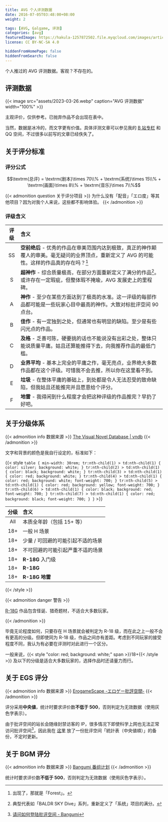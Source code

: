 ```yaml
---
title: AVG 个人评测数据
date: 2016-07-05T03:48:00+08:00
weight: 2

tags: [AVG, Galgame, 评测]
categories: [avg]
featuredImage: https://hakula-1257872502.file.myqcloud.com/images/article-covers/yuki.webp
license: CC BY-NC-SA 4.0

hiddenFromHomePage: false
hiddenFromSearch: false
---
```


个人推过的 AVG 评测数据。客观？不存在的。

<!--more-->

## 评测数据

{{< image src="assets/2023-03-26.webp" caption="AVG 评测数据" width="100%" >}}

主观评价，仅供参考。已抛弃作品不会出现在表中。

当然，数据是冰冷的，而文字更有价值。具体评测文章可以参见我的 [B 站专栏][avg-bilibili] 和 QQ 空间，不过很多以前写的文章已经佚失了。

[avg-bilibili]: https://www.bilibili.com/read/readlist/rl228822

## 关于评分标准

### 评分公式

$$\textrm{总评} = \textrm{剧本}\times 70\\% + \textrm{系统}\times 15\\% + \textrm{画面}\times 8\\% + \textrm{音乐}\times 7\\%$$

{{< admonition question 关于评分项目 >}}
为什么没有「配音」「エロ度」等其他项目？因为对我个人来说，这些都不影响体验。
{{< /admonition >}}

### 评级含义

| 评级  | 含义                                                                                                                                                |
| :---: | :-------------------------------------------------------------------------------------------------------------------------------------------------- |
|  SS   | **空前绝后** - 优秀的作品在审美范围内达到极致，真正的神作颠覆人的审美。毫无疑问的业界顶点，重新定义了 AVG 的可能性。这样的作品真的存在吗？[^forest] |
|   S   | **超神作** - 综合质量极高，在部分方面重新定义了满分的作品[^bsd]。或许存在一定瑕疵，但整体瑕不掩瑜，AVG 发展史上的里程碑。                           |
|   A   | **神作** - 至少在某些方面达到了极高的水准。这一评级的每部作品都可能是一些玩家心目中最高的神作。大致对标批评空间 90 点台。                           |
|   B   | **佳作** - 有一定独到之处，但通常也有明显的缺陷。至少是有些闪光点的作品。                                                                           |
|   C   | **及格** - 乏善可陈，硬要挑的话也不能说没有出彩之处，整体只能说质量平庸。姑且还算能推得下去，向我推荐作品的最低门槛。                               |
|   D   | **业界平均** - 基本上完全的平庸之作，毫无亮点，业界绝大多数作品都在这个评级。可惜我不会去推，所以你在这里看不到。                                   |
|   E   | **垃圾** - 在整体平庸的基础上，到处都是令人无法忍受的致命缺陷，但我姑且还能推完并且愿意给个评分。                                                   |
|   F   | **地雷** - 我得闲到什么程度才会把这种评级的作品推完？早扔了好吧。                                                                                   |

[^forest]: 出现了，那就是「Forest」。
[^bsd]: 典型代表如「BALDR SKY Dive」系列，重新定义了「系统」项目的满分。

## 关于分级体系

{{< admonition info 数据来源 >}}
[The Visual Novel Database | vndb](https://vndb.org/v/all?q=;fil=tagspoil-0;rfil=;o=d;s=rating)
{{< /admonition >}}

文字和背景的颜色是我自行设定的，标准如下：

{{< style `
table {
  min-width: 30rem;
  tr:nth-child(1) > td:nth-child(1) { color: silver; background: white; }
  tr:nth-child(2) > td:nth-child(1) { color: black; background: white; }
  tr:nth-child(3) > td:nth-child(1) { color: red; background: white; }
  tr:nth-child(4) > td:nth-child(1) { color: red; background: white; font-weight: 700; }
  tr:nth-child(5) > td:nth-child(1) { color: red; background: yellow; font-weight: 700; }
  tr:nth-child(6) > td:nth-child(1) { color: black; background: red; font-weight: 700; }
  tr:nth-child(7) > td:nth-child(1) { color: red; background: black; font-weight: 700; }
}
` >}}

| 分级  | 含义                              |
| :---: | :-------------------------------- |
|  All  | 本质全年龄（包括 15+ 等）         |
|  18+  | 一般 H 场景                       |
|  18+  | 少量 / 可回避的可能引起不适的场景 |
|  18+  | 不可回避的可能引起严重不适的场景  |
|  18+  | **R-18G** 入门级                  |
|  18+  | **R-18G**                         |
|  18+  | **R-18G 地雷**                    |

{{< /style >}}

{{< admonition danger 警告 >}}

[R-18G][r18g] 作品包含怪诞、猎奇题材，不适合大多数玩家。

[r18g]: https://zh.moegirl.org.cn/%E7%8C%8E%E5%A5%87#%E4%B8%8ER18G%E7%9A%84%E5%85%B3%E7%B3%BB

{{< /admonition >}}

毕竟无论程度如何，只要存在 H 场景就会被判定为 R-18 级，而在此之上一般不会有更高的分级。但即使同为 R-18 级，作品之间亦有差距。考虑到不同玩家的接受程度不同，我认为有必要在评测时对此进行一个区分。

一般来说，{{< style "color: red; background: white;" span >}}18+{{< /style >}} 及以下的分级是适合大多数玩家的，选择作品时还请量力而行。

## 关于 EGS 评分

{{< admonition info 数据来源 >}}
[ErogameScape -エロゲー批評空間-](https://erogamescape.dyndns.org/~ap2/ero/toukei_kaiseki/toukei_median.php?count=500)
{{< /admonition >}}

评分采用**中央値**，统计时要求评价数**不低于 500**，否则判定为无效数据（使用灰色字表示）。

由于批评空间的站长会随缘封禁访客的 IP，很多情况下即使科学上网也无法正常访问批评空间[^egs-bgm]，因此我在 [这里][egs-backup] 放了一份批评空间「統計表（中央値順）」的备份，不定时更新。

[egs-backup]: https://files.hakula.xyz/%E6%89%B9%E8%A9%95%E7%A9%BA%E9%96%93/

[^egs-bgm]: [请问如何登陆批评空间 - Bangumi](https://bgm.tv/group/topic/360497)

## 关于 BGM 评分

{{< admonition info 数据来源 >}}
[Bangumi 番组计划](https://bgm.tv/game/tag/galgame/?sort=rank)
{{< /admonition >}}

统计时要求评价数**不低于 500**，否则判定为无效数据（使用灰色字表示）。
